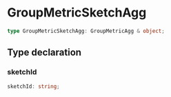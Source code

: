 # GroupMetricSketchAgg

```ts
type GroupMetricSketchAgg: GroupMetricAgg & object;
```

## Type declaration

### sketchId

```ts
sketchId: string;
```
